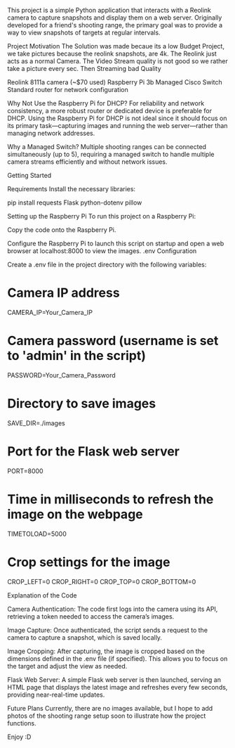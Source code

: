 This project is a simple Python application that interacts with a Reolink camera to capture snapshots and display them on a web server. Originally developed for a friend's shooting range, the primary goal was to provide a way to view snapshots of targets at regular intervals.

Project Motivation
The Solution was made becaue its a low Budget Project, we take pictures because the reolink snapshots, are 4k. The Reolink just acts as a normal Camera. The Video Stream quality is not good so we rather take a picture every sec. Then Streaming bad Quality 


Reolink 8111a camera (~$70 used)
Raspberry Pi 3b
Managed Cisco Switch
Standard router for network configuration

Why Not Use the Raspberry Pi for DHCP?
For reliability and network consistency, a more robust router or dedicated device is preferable for DHCP. Using the Raspberry Pi for DHCP is not ideal since it should focus on its primary task—capturing images and running the web server—rather than managing network addresses.

Why a Managed Switch?
Multiple shooting ranges can be connected simultaneously (up to 5), requiring a managed switch to handle multiple camera streams efficiently and without network issues.

Getting Started

Requirements
Install the necessary libraries:

pip install requests Flask python-dotenv pillow

Setting up the Raspberry Pi
To run this project on a Raspberry Pi:

Copy the code onto the Raspberry Pi.

Configure the Raspberry Pi to launch this script on startup and open a web browser at localhost:8000 to view the images.
.env Configuration

Create a .env file in the project directory with the following variables:


# Camera IP address
CAMERA_IP=Your_Camera_IP

# Camera password (username is set to 'admin' in the script)
PASSWORD=Your_Camera_Password

# Directory to save images
SAVE_DIR=./images

# Port for the Flask web server
PORT=8000

# Time in milliseconds to refresh the image on the webpage
TIMETOLOAD=5000

# Crop settings for the image
CROP_LEFT=0
CROP_RIGHT=0
CROP_TOP=0
CROP_BOTTOM=0



Explanation of the Code

Camera Authentication: The code first logs into the camera using its API, retrieving a token needed to access the camera’s images.

Image Capture: Once authenticated, the script sends a request to the camera to capture a snapshot, which is saved locally.

Image Cropping: After capturing, the image is cropped based on the dimensions defined in the .env file (if specified). This allows you to focus on the target and adjust the view as needed.

Flask Web Server: A simple Flask web server is then launched, serving an HTML page that displays the latest image and refreshes every few seconds, providing near-real-time updates.

Future Plans
Currently, there are no images available, but I hope to add photos of the shooting range setup soon to illustrate how the project functions.

Enjoy :D 


